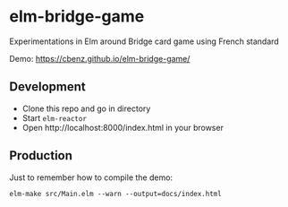 # elm-bridge-game

Experimentations in Elm around Bridge card game using French standard

Demo: https://cbenz.github.io/elm-bridge-game/

## Development

- Clone this repo and go in directory
- Start `elm-reactor`
- Open http://localhost:8000/index.html in your browser

## Production

Just to remember how to compile the demo:

```
elm-make src/Main.elm --warn --output=docs/index.html
```
